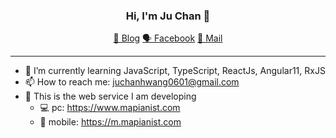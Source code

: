 <h3 align="center">
  Hi, I'm Ju Chan 👋
</h3>

<p align="center">
  <a href="https://julog.netlify.app/" target="_blank" rel="noopener noreferrer">📝 Blog</a>
  <a href="https://www.facebook.com/profile.php?id=100003720210475" target="_blank" rel="noopener noreferrer">🗣 Facebook</a>
  <a href="mailto: juchanhwang0601@gmail.com" target="_blank" rel="noopener noreferrer">💌 Mail</a>
</p>

---

- 🌱 I’m currently learning JavaScript, TypeScript, ReactJs, Angular11, RxJS
- 📫 How to reach me: juchanhwang0601@gmail.com
- 🙌 This is the web service I am developing
  - 💻 pc: https://www.mapianist.com
  - 📱 mobile: https://m.mapianist.com
